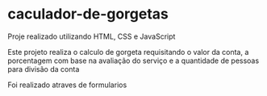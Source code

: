 # caculador-de-gorgetas
Proje  realizado utilizando HTML, CSS e JavaScript

Este projeto realiza o calculo de gorgeta requisitando o valor da conta,  a porcentagem com base na avaliação do serviço e a quantidade de pessoas para divisão da conta

Foi realizado atraves de formularios

